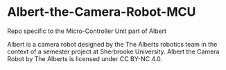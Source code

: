 # Albert-the-Camera-Robot-MCU
Repo specific to the Micro-Controller Unit part of Albert

Albert is a camera robot designed by the The Alberts robotics team in the context of a semester project at Sherbrooke University. Albert the Camera Robot by The Alberts is licensed under CC BY-NC 4.0. 
